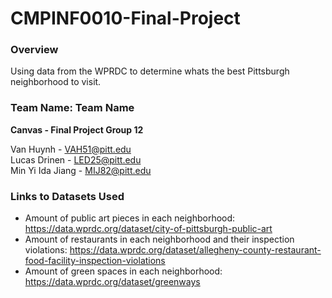 # CMPINF0010-Final-Project
### Overview
Using data from the WPRDC to determine whats the best Pittsburgh neighborhood to visit.

### Team Name: Team Name 
**Canvas - Final Project Group 12**

Van Huynh - VAH51@pitt.edu  
Lucas Drinen - LED25@pitt.edu  
Min Yi Ida Jiang - MIJ82@pitt.edu  

### Links to Datasets Used
* Amount of public art pieces in each neighborhood:
https://data.wprdc.org/dataset/city-of-pittsburgh-public-art
* Amount of restaurants in each neighborhood and their inspection violations:
https://data.wprdc.org/dataset/allegheny-county-restaurant-food-facility-inspection-violations
* Amount of green spaces in each neighborhood:
https://data.wprdc.org/dataset/greenways
